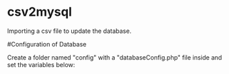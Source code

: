 # csv2mysql
Importing a csv file to update the database.

#Configuration of Database

Create a folder named "config" with a "databaseConfig.php" file inside and set the variables below:

<pre>
<?php
$dbHost = "";
$dbName = "";
$dbUser = "";
$dbPassword = "";
?>
</pre>